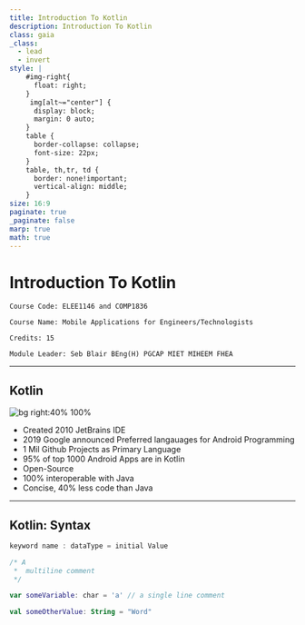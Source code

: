 ```yaml
---
title: Introduction To Kotlin
description: Introduction To Kotlin
class: gaia
_class:
  - lead
  - invert
style: |
    #img-right{
      float: right;
    }
     img[alt~="center"] {
      display: block;
      margin: 0 auto;
    }
    table {
      border-collapse: collapse;
      font-size: 22px;
    }
    table, th,tr, td {
      border: none!important;
      vertical-align: middle;
    }
size: 16:9
paginate: true
_paginate: false
marp: true
math: true
---
```


# Introduction To Kotlin

    Course Code: ELEE1146 and COMP1836

    Course Name: Mobile Applications for Engineers/Technologists

    Credits: 15

    Module Leader: Seb Blair BEng(H) PGCAP MIET MIHEEM FHEA

---

## Kotlin

![bg right:40% 100%](https://developer.android.com/static/codelabs/basic-android-kotlin-compose-first-program/img/3bbebda874e6003b.png)

- Created 2010 JetBrains IDE
- 2019 Google announced Preferred langauages for Android Programming
- 1 Mil Github Projects as Primary Language
- 95% of top 1000 Android Apps are in Kotlin
- Open-Source
- 100% interoperable with Java
- Concise, 40% less code than Java 

<!--

 # WE WILL LEARN JAVA TOO
-->

---

## Kotlin: Syntax

```kt
keyword name : dataType = initial Value
```

```kt
/* A 
 *  multiline comment
 */

var someVariable: char = 'a' // a single line comment

val someOtherValue: String = "Word"

```